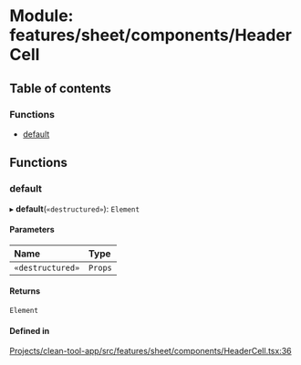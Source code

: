 # Module: features/sheet/components/HeaderCell

## Table of contents

### Functions

- [default](../wiki/features.sheet.components.HeaderCell#default)

## Functions

### default

▸ **default**(`«destructured»`): `Element`

#### Parameters

| Name | Type |
| :------ | :------ |
| `«destructured»` | `Props` |

#### Returns

`Element`

#### Defined in

[Projects/clean-tool-app/src/features/sheet/components/HeaderCell.tsx:36](https://github.com/yuckyh/clean-tool-app/)
